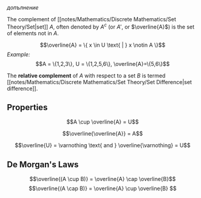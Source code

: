 *допълнение*

The complement of [[notes/Mathematics/Discrete Mathematics/Set Theory/Set|set]] $A$, often denoted by $A^c$ (or $A'$, or $\overline{A}$) is the set of elements not in $A$.

$$\overline{A} = \{ x \in U \text{ | } x \notin A \}$$
*Example:*
$$A = \{1,2,3\}, U = \{1,2,5,6\}, \overline{A}=\{5,6\}$$

The **relative complement** of $A$ with respect to a set $B$ is termed [[notes/Mathematics/Discrete Mathematics/Set Theory/Set Difference|set difference]].

## Properties

$$A \cup \overline{A} = U$$

$$\overline{\overline{A}} = A$$

$$\overline{U} = \varnothing \text{ and } \overline{\varnothing} = U$$

## De Morgan's Laws

$$\overline{(A \cup B)} = \overline{A} \cap \overline{B}$$
$$\overline{(A \cap B)} = \overline{A} \cup \overline{B} $$